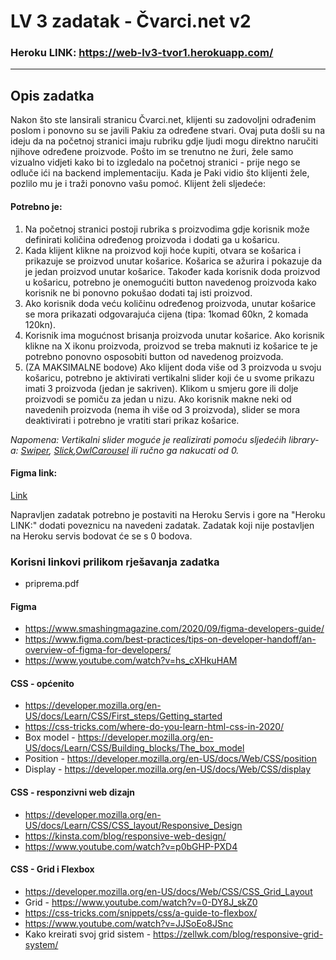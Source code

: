 # LV 3 zadatak - Čvarci.net v2

### Heroku LINK: https://web-lv3-tvor1.herokuapp.com/

<hr />

## Opis zadatka

Nakon što ste lansirali stranicu Čvarci.net, klijenti su zadovoljni odrađenim poslom i ponovno su se javili Pakiu za određene stvari. Ovaj puta došli 
su na ideju da na početnoj stranici imaju rubriku gdje ljudi mogu direktno naručiti njihove određene proizvode. Pošto im se trenutno ne žuri, žele samo vizualno vidjeti kako bi to izgledalo na početnoj stranici - prije nego se odluče ići na backend implementaciju. Kada je Paki vidio što klijenti žele, pozlilo mu je i traži ponovno vašu pomoć. Klijent želi sljedeće:

#### Potrebno je:

1. Na početnoj stranici postoji rubrika s proizvodima gdje korisnik može definirati količina određenog proizvoda i dodati ga u košaricu.
2. Kada klijent klikne na proizvod koji hoće kupiti, otvara se košarica i prikazuje se proizvod unutar košarice. Košarica se ažurira i pokazuje da je jedan proizvod unutar košarice. Također kada korisnik doda proizvod u košaricu, potrebno je onemogućiti button navedenog proizvoda kako korisnik ne bi ponovno pokušao dodati taj isti proizvod.
3. Ako korisnik doda veću količinu određenog proizvoda, unutar košarice se mora prikazati odgovarajuća cijena (tipa: 1komad 60kn, 2 komada 120kn).
4. Korisnik ima mogućnost brisanja proizvoda unutar košarice. Ako korisnik klikne na X ikonu proizvoda, proizvod se treba maknuti iz košarice te je potrebno ponovno osposobiti button od navedenog proizvoda.
5. (ZA MAKSIMALNE bodove) Ako klijent doda više od 3 proizvoda u svoju košaricu, potrebno je aktivirati vertikalni slider koji će u svome prikazu imati 3 proizvoda (jedan je sakriven). Klikom u smjeru gore ili dolje proizvodi se pomiču za jedan u nizu. Ako korisnik makne neki od navedenih proizvoda (nema ih više od 3 proizvoda), slider se mora deaktivirati i potrebno je vratiti stari prikaz košarice.


*Napomena: Vertikalni slider moguće je realizirati pomoću sljedećih library-a: [Swiper](https://swiperjs.com/), [Slick](https://kenwheeler.github.io/slick/),[OwlCarousel](https://owlcarousel2.github.io/OwlCarousel2/) ili ručno ga nakucati od 0.*


#### Figma link:

[Link](https://www.figma.com/file/OYR9Bxq0Ed2WyuNcDAcXGh/%C4%8Dvarci.net-v2?node-id=0%3A1)

Napravljen zadatak potrebno je postaviti na Heroku Servis i gore na "Heroku LINK:" dodati poveznicu na navedeni zadatak. Zadatak koji nije postavljen na Heroku servis bodovat će se s 0 bodova.

### Korisni linkovi prilikom rješavanja zadatka

- priprema.pdf

#### Figma

- https://www.smashingmagazine.com/2020/09/figma-developers-guide/
- https://www.figma.com/best-practices/tips-on-developer-handoff/an-overview-of-figma-for-developers/
- https://www.youtube.com/watch?v=hs_cXHkuHAM

#### CSS - općenito
- https://developer.mozilla.org/en-US/docs/Learn/CSS/First_steps/Getting_started
- https://css-tricks.com/where-do-you-learn-html-css-in-2020/
- Box model - https://developer.mozilla.org/en-US/docs/Learn/CSS/Building_blocks/The_box_model
- Position - https://developer.mozilla.org/en-US/docs/Web/CSS/position
- Display - https://developer.mozilla.org/en-US/docs/Web/CSS/display

#### CSS - responzivni web dizajn
- https://developer.mozilla.org/en-US/docs/Learn/CSS/CSS_layout/Responsive_Design
- https://kinsta.com/blog/responsive-web-design/
- https://www.youtube.com/watch?v=p0bGHP-PXD4

#### CSS - Grid i Flexbox
- https://developer.mozilla.org/en-US/docs/Web/CSS/CSS_Grid_Layout
- Grid - https://www.youtube.com/watch?v=0-DY8J_skZ0
- https://css-tricks.com/snippets/css/a-guide-to-flexbox/
- https://www.youtube.com/watch?v=JJSoEo8JSnc
- Kako kreirati svoj grid sistem - https://zellwk.com/blog/responsive-grid-system/
